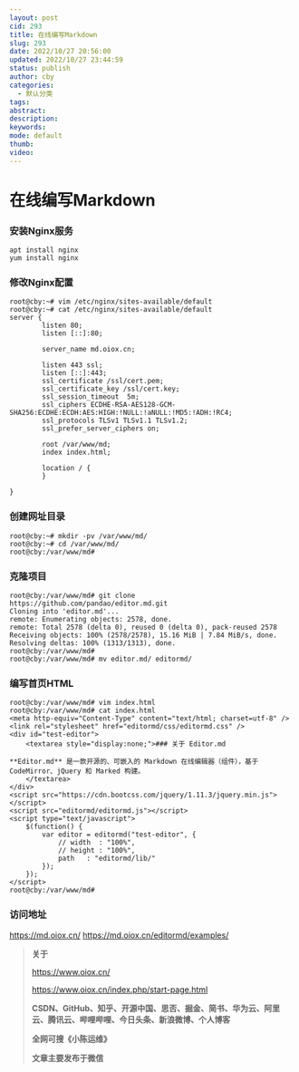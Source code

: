 ```yaml
---
layout: post
cid: 293
title: 在线编写Markdown
slug: 293
date: 2022/10/27 20:56:00
updated: 2022/10/27 23:44:59
status: publish
author: cby
categories: 
  - 默认分类
tags: 
abstract: 
description: 
keywords: 
mode: default
thumb: 
video: 
---
```



# 在线编写Markdown


### 安装Nginx服务
```
apt install nginx
yum install nginx
```

### 修改Nginx配置

```
root@cby:~# vim /etc/nginx/sites-available/default
root@cby:~# cat /etc/nginx/sites-available/default
server {
        listen 80;
        listen [::]:80;

        server_name md.oiox.cn;

        listen 443 ssl;
        listen [::]:443;
        ssl_certificate /ssl/cert.pem;
        ssl_certificate_key /ssl/cert.key;
        ssl_session_timeout  5m;
        ssl_ciphers ECDHE-RSA-AES128-GCM-SHA256:ECDHE:ECDH:AES:HIGH:!NULL:!aNULL:!MD5:!ADH:!RC4;
        ssl_protocols TLSv1 TLSv1.1 TLSv1.2;
        ssl_prefer_server_ciphers on;

        root /var/www/md;
        index index.html;

        location / {
        }

}
```

### 创建网址目录
```
root@cby:~# mkdir -pv /var/www/md/
root@cby:~# cd /var/www/md/
root@cby:/var/www/md#
```

### 克隆项目

```
root@cby:/var/www/md# git clone https://github.com/pandao/editor.md.git
Cloning into 'editor.md'...
remote: Enumerating objects: 2578, done.
remote: Total 2578 (delta 0), reused 0 (delta 0), pack-reused 2578
Receiving objects: 100% (2578/2578), 15.16 MiB | 7.84 MiB/s, done.
Resolving deltas: 100% (1313/1313), done.
root@cby:/var/www/md#
root@cby:/var/www/md# mv editor.md/ editormd/
```


### 编写首页HTML
```
root@cby:/var/www/md# vim index.html
root@cby:/var/www/md# cat index.html 
<meta http-equiv="Content-Type" content="text/html; charset=utf-8" />
<link rel="stylesheet" href="editormd/css/editormd.css" />
<div id="test-editor">
    <textarea style="display:none;">### 关于 Editor.md

**Editor.md** 是一款开源的、可嵌入的 Markdown 在线编辑器（组件），基于 CodeMirror、jQuery 和 Marked 构建。
    </textarea>
</div>
<script src="https://cdn.bootcss.com/jquery/1.11.3/jquery.min.js"></script>
<script src="editormd/editormd.js"></script>
<script type="text/javascript">
    $(function() {
        var editor = editormd("test-editor", {
            // width  : "100%",
            // height : "100%",
            path   : "editormd/lib/"
        });
    });
</script>
root@cby:/var/www/md#
```



### 访问地址
https://md.oiox.cn/
https://md.oiox.cn/editormd/examples/




> **关于**
>
> https://www.oiox.cn/
>
> https://www.oiox.cn/index.php/start-page.html
>
> **CSDN、GitHub、知乎、开源中国、思否、掘金、简书、华为云、阿里云、腾讯云、哔哩哔哩、今日头条、新浪微博、个人博客**
>
> **全网可搜《小陈运维》**
>
> **文章主要发布于微信**